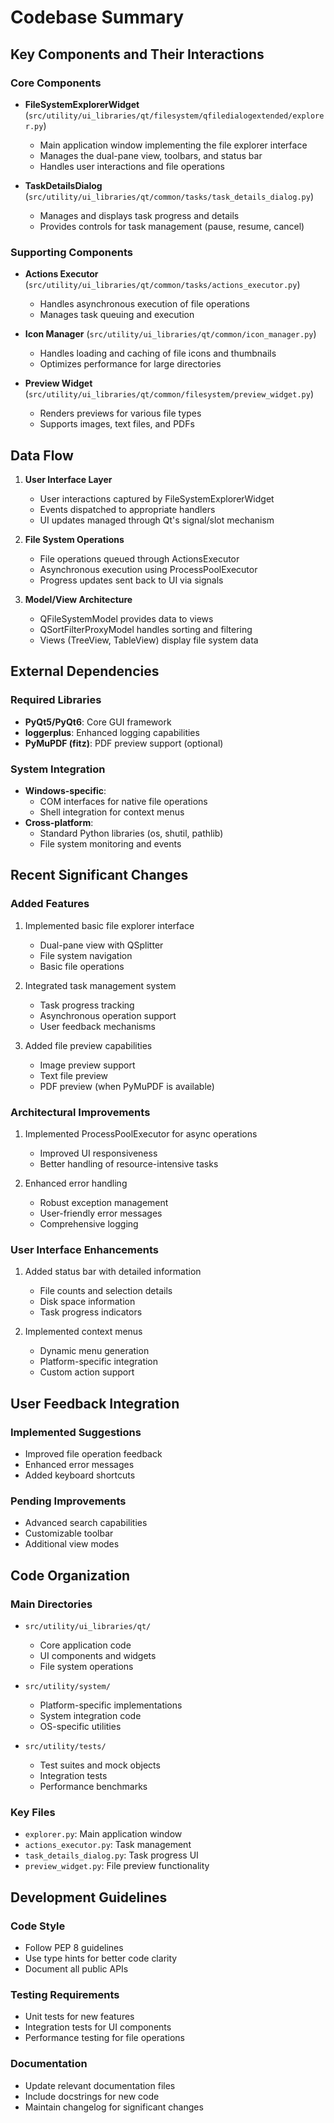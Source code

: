# Codebase Summary

## Key Components and Their Interactions

### Core Components

- **FileSystemExplorerWidget** (`src/utility/ui_libraries/qt/filesystem/qfiledialogextended/explorer.py`)
  - Main application window implementing the file explorer interface
  - Manages the dual-pane view, toolbars, and status bar
  - Handles user interactions and file operations

- **TaskDetailsDialog** (`src/utility/ui_libraries/qt/common/tasks/task_details_dialog.py`)
  - Manages and displays task progress and details
  - Provides controls for task management (pause, resume, cancel)

### Supporting Components

- **Actions Executor** (`src/utility/ui_libraries/qt/common/tasks/actions_executor.py`)
  - Handles asynchronous execution of file operations
  - Manages task queuing and execution

- **Icon Manager** (`src/utility/ui_libraries/qt/common/icon_manager.py`)
  - Handles loading and caching of file icons and thumbnails
  - Optimizes performance for large directories

- **Preview Widget** (`src/utility/ui_libraries/qt/common/filesystem/preview_widget.py`)
  - Renders previews for various file types
  - Supports images, text files, and PDFs

## Data Flow

1. **User Interface Layer**
   - User interactions captured by FileSystemExplorerWidget
   - Events dispatched to appropriate handlers
   - UI updates managed through Qt's signal/slot mechanism

2. **File System Operations**
   - File operations queued through ActionsExecutor
   - Asynchronous execution using ProcessPoolExecutor
   - Progress updates sent back to UI via signals

3. **Model/View Architecture**
   - QFileSystemModel provides data to views
   - QSortFilterProxyModel handles sorting and filtering
   - Views (TreeView, TableView) display file system data

## External Dependencies

### Required Libraries

- **PyQt5/PyQt6**: Core GUI framework
- **loggerplus**: Enhanced logging capabilities
- **PyMuPDF (fitz)**: PDF preview support (optional)

### System Integration

- **Windows-specific**:
  - COM interfaces for native file operations
  - Shell integration for context menus
- **Cross-platform**:
  - Standard Python libraries (os, shutil, pathlib)
  - File system monitoring and events

## Recent Significant Changes

### Added Features

1. Implemented basic file explorer interface
   - Dual-pane view with QSplitter
   - File system navigation
   - Basic file operations

2. Integrated task management system
   - Task progress tracking
   - Asynchronous operation support
   - User feedback mechanisms

3. Added file preview capabilities
   - Image preview support
   - Text file preview
   - PDF preview (when PyMuPDF is available)

### Architectural Improvements

1. Implemented ProcessPoolExecutor for async operations
   - Improved UI responsiveness
   - Better handling of resource-intensive tasks

2. Enhanced error handling
   - Robust exception management
   - User-friendly error messages
   - Comprehensive logging

### User Interface Enhancements

1. Added status bar with detailed information
   - File counts and selection details
   - Disk space information
   - Task progress indicators

2. Implemented context menus
   - Dynamic menu generation
   - Platform-specific integration
   - Custom action support

## User Feedback Integration

### Implemented Suggestions

- Improved file operation feedback
- Enhanced error messages
- Added keyboard shortcuts

### Pending Improvements

- Advanced search capabilities
- Customizable toolbar
- Additional view modes

## Code Organization

### Main Directories

- `src/utility/ui_libraries/qt/`
  - Core application code
  - UI components and widgets
  - File system operations

- `src/utility/system/`
  - Platform-specific implementations
  - System integration code
  - OS-specific utilities

- `src/utility/tests/`
  - Test suites and mock objects
  - Integration tests
  - Performance benchmarks

### Key Files

- `explorer.py`: Main application window
- `actions_executor.py`: Task management
- `task_details_dialog.py`: Task progress UI
- `preview_widget.py`: File preview functionality

## Development Guidelines

### Code Style

- Follow PEP 8 guidelines
- Use type hints for better code clarity
- Document all public APIs

### Testing Requirements

- Unit tests for new features
- Integration tests for UI components
- Performance testing for file operations

### Documentation

- Update relevant documentation files
- Include docstrings for new code
- Maintain changelog for significant changes
